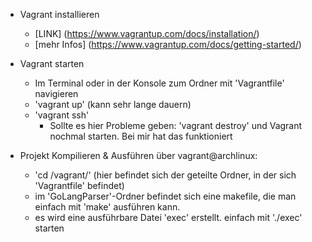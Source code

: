 - Vagrant installieren
    - [LINK] (https://www.vagrantup.com/docs/installation/)  
    - [mehr Infos] (https://www.vagrantup.com/docs/getting-started/)

- Vagrant starten
    - Im Terminal oder in der Konsole zum Ordner mit 'Vagrantfile' navigieren
    - 'vagrant up'  (kann sehr lange dauern)
    - 'vagrant ssh'
        - Sollte es hier Probleme geben: 'vagrant destroy' und Vagrant nochmal starten. Bei mir hat das funktioniert  

- Projekt Kompilieren & Ausführen über vagrant@archlinux:
    - 'cd /vagrant/' (hier befindet sich der geteilte Ordner, in der sich 'Vagrantfile' befindet)
    - im 'GoLangParser'-Ordner befindet sich eine makefile, die man einfach mit 'make' ausführen kann.
    - es wird eine ausführbare Datei 'exec' erstellt. einfach mit './exec' starten
